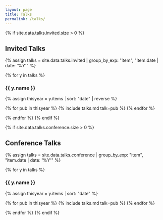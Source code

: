```yaml
---
layout: page
title: Talks
permalink: /talks/
---
```


{% if site.data.talks.invited.size > 0 %}

## Invited Talks

{% assign talks = site.data.talks.invited | group_by_exp: "item", "item.date | date: '%Y'" %}

{% for y in talks %}

### {{ y.name }}

{% assign thisyear = y.items | sort: "date" | reverse %}

{% for pub in thisyear %}
{% include talks.md talk=pub %}
{% endfor %}

{% endfor %}
{% endif %}

{% if site.data.talks.conference.size > 0 %}

## Conference Talks

{% assign talks = site.data.talks.conference | group_by_exp: "item", "item.date | date: '%Y'" %}

{% for y in talks %}

### {{ y.name }}

{% assign thisyear = y.items | sort: "date" %}

{% for pub in thisyear %}
{% include talks.md talk=pub %}
{% endfor %}

{% endfor %}
{% endif %}
